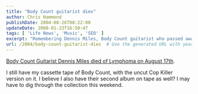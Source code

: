 ```yaml
---
title: "Body Count guitarist dies"
author: Chris Hammond
publishDate: 2004-08-26T08:22:00
updateDate: 2008-01-23T16:50:47
tags: [ 'Life News', 'Music', 'SEO' ]
excerpt: "Remembering Dennis Miles, Body Count guitarist who passed away from Lymphoma. Cherishing vintage tapes with the classic Cop Killer version as a tribute."
url: /2004/body-count-guitarist-dies  # Use the generated URL with year
---
```

<P><A href="https://www.cnn.com/2004/SHOWBIZ/Music/08/26/music.body.count.reut/index.html">Body Count Guitarist Dennis Miles died of Lymphoma on August 17th</A>.</P> <P>I still have my cassette tape of Body Count, with the uncut Cop Killer version on it. I believe I also have their second album on tape as well? I may have to dig through the collection this weekend.&nbsp;</P>

